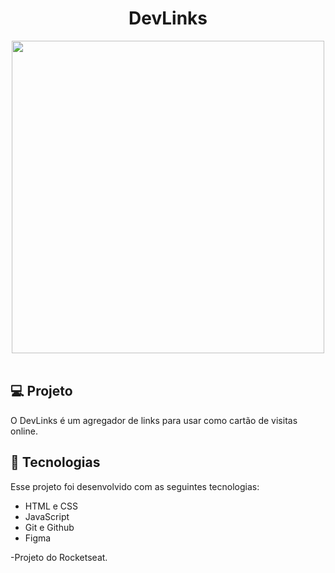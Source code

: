 <h1 align="center"> DevLinks </h1>


<div align="center">
<img src="https://github.com/LilianGraciano/DevLinks/assets/147550994/422ade3c-6366-412a-904d-aa42ee28b139" width="500px" />
</div>


<br>

## 💻 Projeto

O DevLinks é um agregador de links para usar como cartão de visitas online. 


## 🚀 Tecnologias

Esse projeto foi desenvolvido com as seguintes tecnologias:

- HTML e CSS
- JavaScript
- Git e Github
- Figma

-Projeto do Rocketseat.







